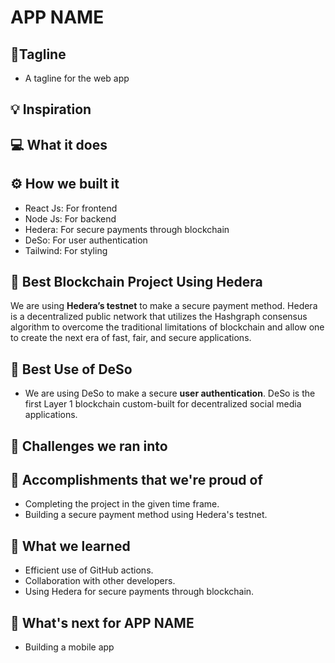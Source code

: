 # APP NAME

## 📌Tagline

- A tagline for the web app

## 💡 Inspiration

## 💻 What it does

## ⚙️ How we built it

- React Js: For frontend
- Node Js: For backend
- Hedera: For secure payments through blockchain
- DeSo: For user authentication
- Tailwind: For styling

## 🔐 Best Blockchain Project Using Hedera

We are using **Hedera’s testnet** to make a secure payment method. Hedera is a decentralized public network that utilizes the Hashgraph consensus algorithm to overcome the traditional limitations of blockchain and allow one to create the next era of fast, fair, and secure applications.

## 🔗 Best Use of DeSo

- We are using DeSo to make a secure **user authentication**. DeSo is the first Layer 1 blockchain custom-built for decentralized social media applications.

## 🧠 Challenges we ran into

## 🏅 Accomplishments that we're proud of

- Completing the project in the given time frame.
- Building a secure payment method using Hedera's testnet.

## 📖 What we learned

- Efficient use of GitHub actions.
- Collaboration with other developers.
- Using Hedera for secure payments through blockchain.

## 🚀 What's next for APP NAME

- Building a mobile app
